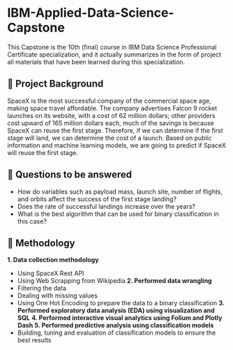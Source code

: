 # IBM-Applied-Data-Science-Capstone
This Capstone is the 10th (final) course in IBM Data Science Professional Certificate specialization, and it actually summarizes in the form of project all materials that have been learned during this specialization.
## 📄 Project Background
SpaceX is the most successful company of the commercial space age, making space travel affordable. The company advertises Falcon 9 rocket launches on its website, with a cost of 62 million dollars; other providers cost upward of 165 million dollars each, much of the savings is because SpaceX can reuse the first stage. Therefore, if we can determine if the first stage will land, we can determine the cost of a launch. Based on public information and machine learning models, we are going to predict if SpaceX will reuse the first stage.
## 📄 Questions to be answered
* How do variables such as payload mass, launch site, number of flights, and orbits affect the success of the first stage landing?
* Does the rate of successful landings increase over the years?
* What is the best algorithm that can be used for binary classification in this case?
## 📄 Methodology
**1. Data collection methodology**
* Using SpaceX Rest API
* Using Web Scrapping from Wikipedia
**2. Performed data wrangling**
* Filtering the data
* Dealing with missing values
* Using One Hot Encoding to prepare the data to a binary classification
**3. Performed exploratory data analysis (EDA) using visualization and SQL**
**4. Performed interactive visual analytics using Folium and Plotly Dash**
**5. Performed predictive analysis using classification models**
* Building, tuning and evaluation of classification models to ensure the best results
